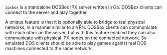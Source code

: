 `ipxbox` is a standalone DOSBox IPX server written in Go. DOSBox clients can
connect to the server and play together.

A unique feature is that it is optionally able to bridge to real physical
networks, in a manner similar to a VPN. DOSBox clients can communicate with
each other on the server, but with this feature enabled they can also
communicate with physical IPX nodes on the connected network. So emulated DOS
clients should be able to play games against real DOS machines connected to
the same network.

